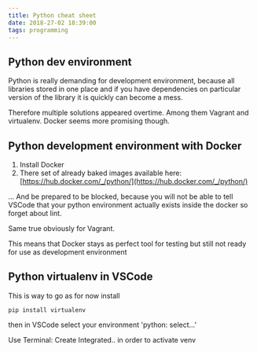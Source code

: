 ```yaml
---
title: Python cheat sheet
date: 2018-27-02 18:39:00
tags: programming
---
```


## Python dev environment

Python is really demanding for development environment, because all libraries stored in one place and if you have dependencies on particular version of the library it is quickly can become a mess.

Therefore multiple solutions appeared overtime. Among them Vagrant and virtualenv.
Docker seems more promising though.

## Python development environment with Docker

1. Install Docker
2. There set of already baked images available here: [https://hub.docker.com/_/python/](https://hub.docker.com/_/python/)

...
And be prepared to be blocked, because you will not be able to tell VSCode that your python environment actually exists inside the docker
so forget about lint.

Same true obviously for Vagrant.

This means that Docker stays as perfect tool for testing but still not ready for use as development environment

## Python virtualenv in VSCode

This is way to go as for now
install

```shell
pip install virtualenv
```

then in VSCode select your environment 'python: select...'

Use Terminal: Create Integrated.. in order to activate venv